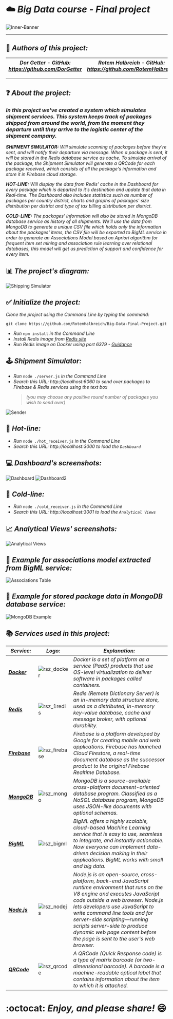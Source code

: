 # :cloud: *Big Data course - Final project*

![Inner-Banner](https://user-images.githubusercontent.com/66558110/138529732-71124200-bb75-47f0-a6a9-52cc2c306204.jpg)

-----------------------------------------------------------------------------------------------------------
## :pencil: *Authors of this project:*
| *Dor Getter  -  GitHub: https://github.com/DorGetter* | *Rotem Halbreich  -  GitHub: https://github.com/RotemHalbreich* |
------------------------------------------------------|----------------------------------------------------
-----------------------------------------------------------------------------------------------------------
## :question: *About the project:*
### *In this project we've created a system which simulates shipment services. This system keeps track of packages shipped from around the world, from the moment they departure until they arrive to the logistic center of the shipment company.*


*__SHIPMENT SIMULATOR:__  Will simulate scanning of packages before they're sent, and will notify their departure via message. When a package is sent, it will be stored in the Redis database service as cache. To simulate arrival of the package, the Shipment Simulator will generate a QRCode for each package received, which consists of all the package's information and store it in Firebase cloud storage.*

*__HOT-LINE:__  Will display the data from Redis' cache in the Dashboard for every package which is departed to it's destination and update that data in Real-time. The Dashboard also includes statistics such as number of packages per country district, charts and graphs of packages' size distribution per district and type of tax billing distribution per district.*

*__COLD-LINE:__  The packages' information will also be stored in MongoDB database service as history of all shipments. We'll use the data from MongoDB to generate a unique CSV file which holds only the information about the packages' items, the CSV file will be exported to BigML service in order to generate an Associations Model based on Apriori algorithm for frequent item set mining and association rule learning over relational databases, this model will get us prediction of support and confidence for every item.*

## :bar_chart: *The project's diagram:*
![Shipping Simulator](https://user-images.githubusercontent.com/66558110/137342555-ea34c2d2-28d6-458f-94e8-5d74a2ec39e8.png)

## :white_check_mark: *Initialize the project:*
*Clone the project using the Command Line by typing the command:*

`git clone https://github.com/RotemHalbreich/Big-Data-Final-Project.git`
* *Run* `npm install` *in the Command Line*
* *Install Redis image from [Redis site](https://hub.docker.com/_/redis)*
* *Run Redis image on Docker using port 6379 - [Guidance ](https://www.youtube.com/watch?v=YhXeiB_1-uk&list=PL9nWRykSBSFjj3mulDfc6Al4v8ORNKzaM&index=2&ab_channel=BeABetterDev)*

## :joystick: *Shipment Simulator:*
* *Run* `node ./server.js` *in the Command Line*
* *Search this URL: http://localhost:6060 to send over packages to Firebase & Redis services using the text box* 
  > *(you may choose any positive round number of packages you wish to send over)*

![Sender](https://user-images.githubusercontent.com/66558110/138977273-22cff09e-ccd0-4363-86c7-1e13356e0b63.png)

## :hot_face: *Hot-line:*
* *Run* `node ./hot_receiver.js` *in the Command Line*
* *Search this URL: http://localhost:3000 to load the `Dashboard`*

## :computer: *Dashboard's screenshots:*
![Dashboard](https://user-images.githubusercontent.com/66558110/138964172-ab856c62-e0c4-41b5-99cd-97ba3d3d2cac.png)
![Dashboard2](https://user-images.githubusercontent.com/66558110/138967039-c28d6f27-cc43-49ce-8c14-8be74738b535.png)

## :cold_face: *Cold-line:*
* *Run* `node ./cold_receiver.js` *in the Command Line*
* *Search this URL: http://localhost:3001 to load the `Analytical Views`*

## :chart_with_upwards_trend: *Analytical Views' screenshots:*
![Analytical Views](https://user-images.githubusercontent.com/66558110/138977213-21b45fce-6a0a-494b-86a5-62c2ed1f5e6c.png)

## :thought_balloon: *Example for associations model extracted from BigML service:*
![Associations Table](https://user-images.githubusercontent.com/66558110/138527098-8dcc1c17-8e75-46dd-8cef-308a3f4a0561.png)

## :leaves: *Example for stored package data in MongoDB database service:*
![MongoDB Example](https://user-images.githubusercontent.com/66558110/138555235-afd5e8ec-2295-40e5-bf55-e8ed57335f3d.png)

## :books: *Services used in this project:*
  *Service:* | *Logo:* | *Explanation:*
------------------------------------------------------|------------------------------------------------------|------------------------------------------------------
*__[Docker](https://www.docker.com/)__* | ![rsz_docker](https://user-images.githubusercontent.com/66558110/138525534-5b80cfff-9cc8-49d8-91ee-56dad30554ac.png) | *Docker is a set of platform as a service (PaaS) products that use OS-level virtualization to deliver software in packages called containers.*
*__[Redis](https://redis.io/)__* | ![rsz_1redis](https://user-images.githubusercontent.com/66558110/138525323-e48deafc-5d80-44cb-881c-543cbb9b4328.png) | *Redis (Remote Dictionary Server) is an in-memory data structure store, used as a distributed, in-memory key–value database, cache and message broker, with optional durability.*
*__[Firebase](https://firebase.google.com/)__* | ![rsz_firebase](https://user-images.githubusercontent.com/66558110/138526112-1f4f9d97-cc27-4cfa-ae9a-748839022443.png) | *Firebase is a platform developed by Google for creating mobile and web applications. Firebase has launched Cloud Firestore, a real-time document database as the successor product to the original Firebase Realtime Database.*
*__[MongoDB](https://www.mongodb.com/)__* | ![rsz_mongo](https://user-images.githubusercontent.com/66558110/138526141-b3b75e15-ca4c-4a79-b6eb-c76c935b98d8.png) | *MongoDB is a source-available cross-platform document-oriented database program. Classified as a NoSQL database program, MongoDB uses JSON-like documents with optional schemas.*
*__[BigML](https://bigml.com/)__* | ![rsz_bigml](https://user-images.githubusercontent.com/66558110/138526204-8149be8b-c540-4a35-b475-b0b94d32e375.png) | *BigML offers a highly scalable, cloud-based Machine Learning service that is easy to use, seamless to integrate, and instantly actionable. Now everyone can implement data-driven decision making in their applications. BigML works with small and big data.*
*__[Node.js](https://nodejs.org/en/)__* | ![rsz_nodejs](https://user-images.githubusercontent.com/66558110/138526220-82e94b3d-72c3-47fc-a698-2d31bfc8cb85.png) | *Node.js is an open-source, cross-platform, back-end JavaScript runtime environment that runs on the V8 engine and executes JavaScript code outside a web browser. Node.js lets developers use JavaScript to write command line tools and for server-side scripting—running scripts server-side to produce dynamic web page content before the page is sent to the user's web browser.*
*__[QRCode](https://en.wikipedia.org/wiki/QR_code)__* | ![rsz_qrcode](https://user-images.githubusercontent.com/66558110/138526484-f97cda37-1b6c-47b3-9850-ea254c390728.png) | *A QRCode (Quick Response code) is a type of matrix barcode (or two-dimensional barcode). A barcode is a machine-readable optical label that contains information about the item to which it is attached.*

# :octocat: *Enjoy, and please share!* :smile:
